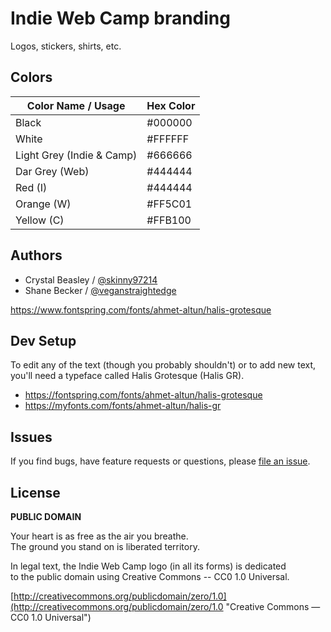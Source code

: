 # Indie Web Camp branding

Logos, stickers, shirts, etc.

## Colors

| Color Name / Usage        | Hex Color |
| ------------------------- | --------- |
| Black                     | #000000   |
| White                     | #FFFFFF   |
| Light Grey (Indie & Camp) | #666666   |
| Dar Grey (Web)            | #444444   |
| Red (I)                   | #444444   |
| Orange (W)                | #FF5C01   |
| Yellow (C)                | #FFB100   |


## Authors

* Crystal Beasley / [@skinny97214](https://github.com/skinny97214)
* Shane Becker / [@veganstraightedge](https://github.com/veganstraightedge)

https://www.fontspring.com/fonts/ahmet-altun/halis-grotesque


## Dev Setup

To edit any of the text (though you probably shouldn't) or to add new text,
you'll need a typeface called Halis Grotesque (Halis GR).

- https://fontspring.com/fonts/ahmet-altun/halis-grotesque
- https://myfonts.com/fonts/ahmet-altun/halis-gr


## Issues

If you find bugs, have feature requests or questions, please
[file an issue](https://github.com/indieweb/branding/issues).


## License

**PUBLIC DOMAIN**

Your heart is as free as the air you breathe. <br>
The ground you stand on is liberated territory.

In legal text, the Indie Web Camp logo (in all its forms) is dedicated <br>
to the public domain using Creative Commons -- CC0 1.0 Universal.

[http://creativecommons.org/publicdomain/zero/1.0](http://creativecommons.org/publicdomain/zero/1.0 "Creative Commons &mdash; CC0 1.0 Universal")
